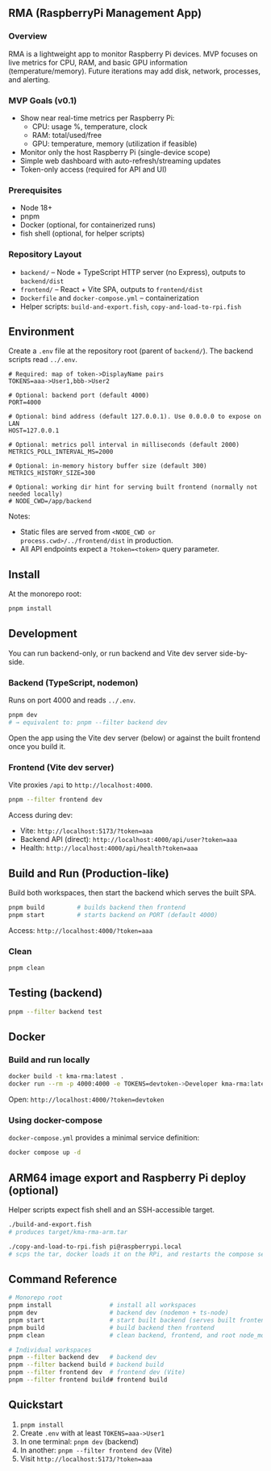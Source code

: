 ## RMA (RaspberryPi Management App)

### Overview
RMA is a lightweight app to monitor Raspberry Pi devices. MVP focuses on live metrics for CPU, RAM, and basic GPU information (temperature/memory). Future iterations may add disk, network, processes, and alerting.

### MVP Goals (v0.1)
- Show near real-time metrics per Raspberry Pi:
  - CPU: usage %, temperature, clock
  - RAM: total/used/free
  - GPU: temperature, memory (utilization if feasible)
- Monitor only the host Raspberry Pi (single-device scope)
- Simple web dashboard with auto-refresh/streaming updates
- Token-only access (required for API and UI)

### Prerequisites
- Node 18+
- pnpm
- Docker (optional, for containerized runs)
- fish shell (optional, for helper scripts)

### Repository Layout
- `backend/` – Node + TypeScript HTTP server (no Express), outputs to `backend/dist`
- `frontend/` – React + Vite SPA, outputs to `frontend/dist`
- `Dockerfile` and `docker-compose.yml` – containerization
- Helper scripts: `build-and-export.fish`, `copy-and-load-to-rpi.fish`

## Environment
Create a `.env` file at the repository root (parent of `backend/`). The backend scripts read `../.env`.

```env
# Required: map of token->DisplayName pairs
TOKENS=aaa->User1,bbb->User2

# Optional: backend port (default 4000)
PORT=4000

# Optional: bind address (default 127.0.0.1). Use 0.0.0.0 to expose on LAN
HOST=127.0.0.1

# Optional: metrics poll interval in milliseconds (default 2000)
METRICS_POLL_INTERVAL_MS=2000

# Optional: in-memory history buffer size (default 300)
METRICS_HISTORY_SIZE=300

# Optional: working dir hint for serving built frontend (normally not needed locally)
# NODE_CWD=/app/backend
```

Notes:
- Static files are served from `<NODE_CWD or process.cwd>/../frontend/dist` in production.
- All API endpoints expect a `?token=<token>` query parameter.

## Install
At the monorepo root:

```bash
pnpm install
```

## Development
You can run backend-only, or run backend and Vite dev server side-by-side.

### Backend (TypeScript, nodemon)
Runs on port 4000 and reads `../.env`.

```bash
pnpm dev
# → equivalent to: pnpm --filter backend dev
```

Open the app using the Vite dev server (below) or against the built frontend once you build it.

### Frontend (Vite dev server)
Vite proxies `/api` to `http://localhost:4000`.

```bash
pnpm --filter frontend dev
```

Access during dev:
- Vite: `http://localhost:5173/?token=aaa`
- Backend API (direct): `http://localhost:4000/api/user?token=aaa`
- Health: `http://localhost:4000/api/health?token=aaa`

## Build and Run (Production-like)
Build both workspaces, then start the backend which serves the built SPA.

```bash
pnpm build         # builds backend then frontend
pnpm start         # starts backend on PORT (default 4000)
```

Access: `http://localhost:4000/?token=aaa`

### Clean
```bash
pnpm clean
```

## Testing (backend)
```bash
pnpm --filter backend test
```

## Docker

### Build and run locally
```bash
docker build -t kma-rma:latest .
docker run --rm -p 4000:4000 -e TOKENS=devtoken->Developer kma-rma:latest
```

Open: `http://localhost:4000/?token=devtoken`

### Using docker-compose
`docker-compose.yml` provides a minimal service definition:

```bash
docker compose up -d
```

## ARM64 image export and Raspberry Pi deploy (optional)
Helper scripts expect fish shell and an SSH-accessible target.

```bash
./build-and-export.fish
# produces target/kma-rma-arm.tar

./copy-and-load-to-rpi.fish pi@raspberrypi.local
# scps the tar, docker loads it on the RPi, and restarts the compose service
```

## Command Reference

```bash
# Monorepo root
pnpm install                # install all workspaces
pnpm dev                    # backend dev (nodemon + ts-node)
pnpm start                  # start built backend (serves built frontend)
pnpm build                  # build backend then frontend
pnpm clean                  # clean backend, frontend, and root node_modules

# Individual workspaces
pnpm --filter backend dev   # backend dev
pnpm --filter backend build # backend build
pnpm --filter frontend dev  # frontend dev (Vite)
pnpm --filter frontend build# frontend build
```

## Quickstart
1) `pnpm install`
2) Create `.env` with at least `TOKENS=aaa->User1`
3) In one terminal: `pnpm dev` (backend)
4) In another: `pnpm --filter frontend dev` (Vite)
5) Visit `http://localhost:5173/?token=aaa`


